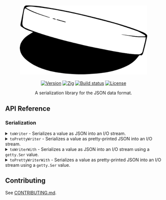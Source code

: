 <p align="center">
  <img alt="Getty" src="https://github.com/getty-zig/logo/blob/main/getty-solid.svg" width="410px">
  <br/>
  <br/>
  <a href="https://github.com/getty-zig/json/releases/latest"><img alt="Version" src="https://img.shields.io/badge/version-N/A-e2725b.svg?style=flat-square"></a>
  <a href="https://ziglang.org/download"><img alt="Zig" src="https://img.shields.io/badge/zig-master-fd9930.svg?style=flat-square"></a>
  <a href="https://actions-badge.atrox.dev/getty-zig/json/goto?ref=main"><img alt="Build status" src="https://img.shields.io/endpoint.svg?url=https%3A%2F%2Factions-badge.atrox.dev%2Fgetty-zig%2Fjson%2Fbadge%3Fref%3Dmain&style=flat-square" /></a>
  <a href="https://github.com/getty-zig/json/blob/main/LICENSE"><img alt="License" src="https://img.shields.io/badge/license-MIT-blue?style=flat-square"></a>
</p>

<p align="center">A serialization library for the JSON data format.</p>

## API Reference

### Serialization

<details>
<summary><code>toWriter</code> - Serializes a value as JSON into an I/O stream.</summary>
<br>

```zig
const std = @import("std");
const json = @import("json");

const Coordinate = struct {
    x: i32,
    y: i32,
    z: i32,
};

pub fn main() anyerror!void {
    var list = std.ArrayList(u8).init(std.heap.page_allocator);
    defer list.deinit();

    try json.toWriter(Coordinate{ .x = 1, .y = 2, .z = 3 }, list.writer());

    // {"x":1,"y":2,"z":3}
    std.debug.print("{s}\n", .{list.items});
}
```
</details>

<details>
<summary><code>toPrettyWriter</code> - Serializes a value as pretty-printed JSON into an I/O stream.</summary>
<br>

```zig
const std = @import("std");
const json = @import("json");

const Coordinate = struct {
    x: i32,
    y: i32,
    z: i32,
};

pub fn main() anyerror!void {
    var list = std.ArrayList(u8).init(std.heap.page_allocator);
    defer list.deinit();

    try json.toPrettyWriter(Coordinate{ .x = 1, .y = 2, .z = 3 }, list.writer());

    // {
    //   "x": 1,
    //   "y": 2,
    //   "z": 3
    // }
    std.debug.print("{s}\n", .{list.items});
}
```
</details>

<details>
<summary><code>toWriterWith</code> - Serializes a value as JSON into an I/O stream using a <code>getty.Ser</code> value.</summary>
<br>

```zig
const std = @import("std");
const getty = @import("getty");
const json = @import("json");

const Coordinate = struct {
    x: i32,
    y: i32,
    z: i32,
};

const Ser = struct {
    pub usingnamespace getty.Ser(@This(), serialize);

    fn serialize(_: @This(), value: anytype, serializer: anytype) !@TypeOf(serializer).Ok {
        comptime std.debug.assert(@TypeOf(value) == Coordinate);

        const seq = (try serializer.serializeSequence(3)).sequenceSerialize();
        try seq.serializeElement(value.x);
        try seq.serializeElement(value.y);
        try seq.serializeElement(value.z);
        return try seq.end();
    }
};

pub fn main() anyerror!void {
    var list = std.ArrayList(u8).init(std.heap.page_allocator);
    defer list.deinit();

    const s = Ser{};
    const ser = s.ser();

    try json.toWriterWith(Coordinate{ .x = 1, .y = 2, .z = 3 }, list.writer(), ser);

    // [1,2,3]
    std.debug.print("{s}\n", .{list.items});
}
```
</details>

<details>
<summary><code>toPrettyWriterWith</code> - Serializes a value as pretty-printed JSON into an I/O stream using a <code>getty.Ser</code> value.</summary>
<br>

```zig
const std = @import("std");
const getty = @import("getty");
const json = @import("json");

const Coordinate = struct {
    x: i32,
    y: i32,
    z: i32,
};

const Ser = struct {
    pub usingnamespace getty.Ser(@This(), serialize);

    fn serialize(_: @This(), value: anytype, serializer: anytype) !@TypeOf(serializer).Ok {
        comptime std.debug.assert(@TypeOf(value) == Coordinate);

        const seq = (try serializer.serializeSequence(3)).sequenceSerialize();
        try seq.serializeElement(value.x);
        try seq.serializeElement(value.y);
        try seq.serializeElement(value.z);
        return try seq.end();
    }
};

pub fn main() anyerror!void {
    var list = std.ArrayList(u8).init(std.heap.page_allocator);
    defer list.deinit();

    const s = Ser{};
    const ser = s.ser();

    try json.toPrettyWriterWith(Coordinate{ .x = 1, .y = 2, .z = 3 }, list.writer(), ser);

    // [
    //   1,
    //   2,
    //   3
    // ]
    std.debug.print("{s}\n", .{list.items});
}
```
</details>

## Contributing

See [CONTRIBUTING.md](CONTRIBUTING.md).
